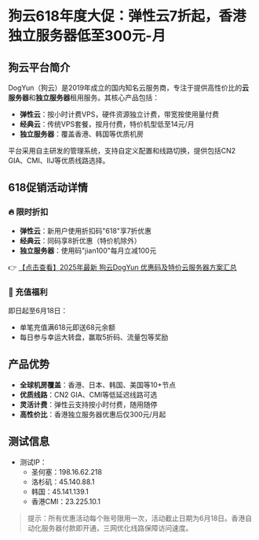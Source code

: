 # 狗云618年度大促：弹性云7折起，香港独立服务器低至300元-月

## 狗云平台简介
DogYun（狗云）是2019年成立的国内知名云服务商，专注于提供高性价比的**云服务器**和**独立服务器**租用服务。其核心产品包括：

- **弹性云**：按小时计费VPS，硬件资源独立计费，带宽按使用量付费
- **经典云**：传统VPS套餐，按月付费，特价机型低至14元/月
- **独立服务器**：覆盖香港、韩国等优质机房

平台采用自主研发的管理系统，支持自定义配置和线路切换，提供包括CN2 GIA、CMI、IIJ等优质线路选择。

## 618促销活动详情

### 🔥 限时折扣
- **弹性云**：新用户使用折扣码"618"享7折优惠
- **经典云**：同码享8折优惠（特价机除外）
- **独立服务器**：使用码"jian100"每月立减100元

👉 [【点击查看】2025年最新 狗云DogYun 优惠码及特价云服务器方案汇总](https://bit.ly/DogYun)

### 🎁 充值福利
即日起至6月18日：
- 单笔充值满618元即送68元余额
- 每日参与幸运大转盘，赢取5折码、流量包等奖励

## 产品优势
- **全球机房覆盖**：香港、日本、韩国、美国等10+节点
- **优质线路**：CN2 GIA、CMI等低延迟线路可选
- **灵活计费**：弹性云支持按小时付费，随用随停
- **高性价比**：香港独立服务器优惠后仅300元/月起

## 测试信息
- 测试IP：
  - 圣何塞：198.16.62.218
  - 洛杉矶：45.140.88.1
  - 韩国：45.141.139.1
  - 香港CMI：23.225.10.1

> 提示：所有优惠活动每个账号限用一次，活动截止日期为6月18日。香港自动化服务器付款即开通，三网优化线路保障访问速度。